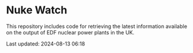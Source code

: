 # Nuke Watch

This repository includes code for retrieving the latest information available on the output of EDF nuclear power plants in the UK.

Last updated: 2024-08-13 06:18